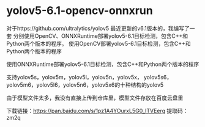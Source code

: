# yolov5-6.1-opencv-onnxrun
对于https://github.com/ultralytics/yolov5 最近更新的v6.1版本的，我编写了一套
分别使用OpenCV、ONNXRuntime部署yolov5-6.1目标检测，包含C++和Python两个版本的程序。
使用OpenCV部署yolov5-6.1目标检测，包含C++和Python两个版本的程序

使用ONNXRuntime部署yolov5-6.1目标检测，包含C++和Python两个版本的程序

支持yolov5s，yolov5m，yolov5l，yolov5n，yolov5x，
yolov5s6，yolov5m6，yolov5l6，yolov5n6，yolov5x6的十种结构的yolov5

由于模型文件太多，我没有直接上传到仓库里，模型文件存放在百度云盘里

下载链接：https://pan.baidu.com/s/1pz1A4YOurxL5G0_ITVEerg 
提取码：zm2q
